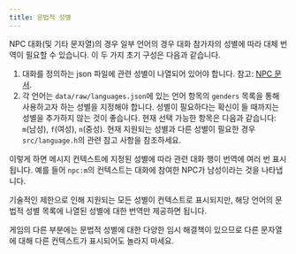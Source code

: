 ```yaml
---
title: 문법적 성별
---
```


NPC 대화(및 기타 문자열)의 경우 일부 언어의 경우 대화 참가자의 
성별에 따라 대체 번역이 필요할 수 있습니다. 이 두 가지 초기 구성은 
다음과 같습니다.

1. 대화를 정의하는 json 파일에 관련 성별이 나열되어 있어야 합니다. 참고: [NPC 문서](../../mod/json/reference/creatures/npcs).
2. 각 언어는 `data/raw/languages.json`에 있는 언어 항목의 `genders` 목록을 통해 사용하고자 하는 성별을 지정해야 합니다. 성별이 필요하다는 확신이 들 때까지는 성별을 추가하지 않는 것이 좋습니다. 현재 선택 가능한 항목은 다음과 같습니다: `m`(남성), `f`(여성), `n`(중성). 현재 지원되는 성별과 다른 성별이 필요한 경우 `src/language.h`의 관련 참고 사항을 참조하세요.

이렇게 하면 메시지 컨텍스트에 지정된 성별에 따라 관련 대화 
행이 번역에 여러 번 표시됩니다. 예를 들어 `npc:m`의 컨텍스트는 
대화에 참여한 NPC가 남성이라는 것을 나타냅니다.

기술적인 제한으로 인해 지원되는 모든 성별이 컨텍스트로 
표시되지만, 해당 언어의 문법적 성별 목록에 나열된 성별에 
대한 번역만 제공하면 됩니다.

게임의 다른 부분에는 문법적 성별에 대한 다양한 임시 해결책이 
있으므로 다른 문자열에 대해 다른 컨텍스트가 표시되어도 놀라지 마세요.